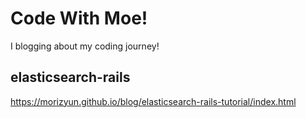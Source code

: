 # Code With Moe!
I blogging about my coding journey!

## elasticsearch-rails

https://morizyun.github.io/blog/elasticsearch-rails-tutorial/index.html
